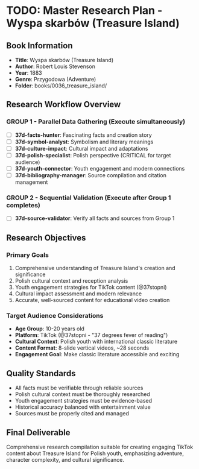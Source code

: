 # TODO: Master Research Plan - Wyspa skarbów (Treasure Island)

## Book Information
- **Title**: Wyspa skarbów (Treasure Island)
- **Author**: Robert Louis Stevenson  
- **Year**: 1883
- **Genre**: Przygodowa (Adventure)
- **Folder**: books/0036_treasure_island/

## Research Workflow Overview

### GROUP 1 - Parallel Data Gathering (Execute simultaneously)
- [ ] **37d-facts-hunter**: Fascinating facts and creation story
- [ ] **37d-symbol-analyst**: Symbolism and literary meanings  
- [ ] **37d-culture-impact**: Cultural impact and adaptations
- [ ] **37d-polish-specialist**: Polish perspective (CRITICAL for target audience)
- [ ] **37d-youth-connector**: Youth engagement and modern connections
- [ ] **37d-bibliography-manager**: Source compilation and citation management

### GROUP 2 - Sequential Validation (Execute after Group 1 completes)
- [ ] **37d-source-validator**: Verify all facts and sources from Group 1

## Research Objectives

### Primary Goals
1. Comprehensive understanding of Treasure Island's creation and significance
2. Polish cultural context and reception analysis  
3. Youth engagement strategies for TikTok content (@37stopni)
4. Cultural impact assessment and modern relevance
5. Accurate, well-sourced content for educational video creation

### Target Audience Considerations
- **Age Group**: 10-20 years old
- **Platform**: TikTok (@37stopni - "37 degrees fever of reading")
- **Cultural Context**: Polish youth with international classic literature
- **Content Format**: 8-slide vertical videos, ~28 seconds
- **Engagement Goal**: Make classic literature accessible and exciting

## Quality Standards
- All facts must be verifiable through reliable sources
- Polish cultural context must be thoroughly researched
- Youth engagement strategies must be evidence-based
- Historical accuracy balanced with entertainment value
- Sources must be properly cited and managed

## Final Deliverable
Comprehensive research compilation suitable for creating engaging TikTok content about Treasure Island for Polish youth, emphasizing adventure, character complexity, and cultural significance.